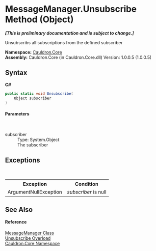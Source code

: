 # MessageManager.Unsubscribe Method (Object)
 _**\[This is preliminary documentation and is subject to change.\]**_

Unsubscribs all subscriptions from the defined subscriber

**Namespace:**&nbsp;<a href="N_Cauldron_Core">Cauldron.Core</a><br />**Assembly:**&nbsp;Cauldron.Core (in Cauldron.Core.dll) Version: 1.0.0.5 (1.0.0.5)

## Syntax

**C#**<br />
``` C#
public static void Unsubscribe(
	Object subscriber
)
```


#### Parameters
&nbsp;<dl><dt>subscriber</dt><dd>Type: System.Object<br />The subscriber</dd></dl>

## Exceptions
&nbsp;<table><tr><th>Exception</th><th>Condition</th></tr><tr><td>ArgumentNullException</td><td>*subscriber* is null</td></tr></table>

## See Also


#### Reference
<a href="T_Cauldron_Core_MessageManager">MessageManager Class</a><br /><a href="Overload_Cauldron_Core_MessageManager_Unsubscribe">Unsubscribe Overload</a><br /><a href="N_Cauldron_Core">Cauldron.Core Namespace</a><br />